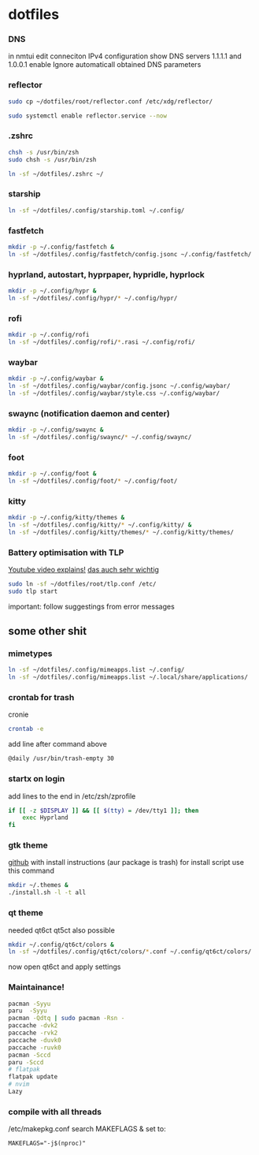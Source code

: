 # dotfiles

### DNS
in nmtui edit conneciton
IPv4 configuration show
DNS servers 1.1.1.1 and 1.0.0.1
enable Ignore automaticall obtained DNS parameters


### reflector
```bash
sudo cp ~/dotfiles/root/reflector.conf /etc/xdg/reflector/

sudo systemctl enable reflector.service --now
```


### .zshrc
```bash
chsh -s /usr/bin/zsh
sudo chsh -s /usr/bin/zsh

ln -sf ~/dotfiles/.zshrc ~/
```


### starship
```bash
ln -sf ~/dotfiles/.config/starship.toml ~/.config/
```


### fastfetch
```bash
mkdir -p ~/.config/fastfetch &
ln -sf ~/dotfiles/.config/fastfetch/config.jsonc ~/.config/fastfetch/
```


### hyprland, autostart, hyprpaper, hypridle, hyprlock
```bash
mkdir -p ~/.config/hypr &
ln -sf ~/dotfiles/.config/hypr/* ~/.config/hypr/
```


### rofi
```bash
mkdir -p ~/.config/rofi
ln -sf ~/dotfiles/.config/rofi/*.rasi ~/.config/rofi/
```


### waybar
```bash
mkdir -p ~/.config/waybar &
ln -sf ~/dotfiles/.config/waybar/config.jsonc ~/.config/waybar/
ln -sf ~/dotfiles/.config/waybar/style.css ~/.config/waybar/
```


### swaync (notification daemon and center)
```bash
mkdir -p ~/.config/swaync &
ln -sf ~/dotfiles/.config/swaync/* ~/.config/swaync/
```


### foot
```bash
mkdir -p ~/.config/foot &
ln -sf ~/dotfiles/.config/foot/* ~/.config/foot/
```


### kitty
```bash
mkdir -p ~/.config/kitty/themes &
ln -sf ~/dotfiles/.config/kitty/* ~/.config/kitty/ &
ln -sf ~/dotfiles/.config/kitty/themes/* ~/.config/kitty/themes/
```


### Battery optimisation with TLP
[Youtube video explains!](https://www.youtube.com/watch?v=GDdGK8Z_qzs)
[das auch sehr wichtig](https://wiki.archlinux.org/title/TLP)

```bash
sudo ln -sf ~/dotfiles/root/tlp.conf /etc/
sudo tlp start
```
important: follow suggestings from error messages


## some other shit

### mimetypes

```bash
ln -sf ~/dotfiles/.config/mimeapps.list ~/.config/
ln -sf ~/dotfiles/.config/mimeapps.list ~/.local/share/applications/
```


### crontab for trash

cronie
```bash
crontab -e
```
add line after command above
```bash
@daily /usr/bin/trash-empty 30
```


### startx on login

add lines to the end in /etc/zsh/zprofile

```bash
if [[ -z $DISPLAY ]] && [[ $(tty) = /dev/tty1 ]]; then
    exec Hyprland
fi
```


### gtk theme
[github](https://github.com/Fausto-Korpsvart/Gruvbox-GTK-Theme) with install instructions (aur package is trash)
for install script use this command
```bash
mkdir ~/.themes &
./install.sh -l -t all
```


### qt theme

needed qt6ct qt5ct also possible
```bash
mkdir ~/.config/qt6ct/colors &
ln -sf ~/dotfiles/.config/qt6ct/colors/*.conf ~/.config/qt6ct/colors/
```
now open qt6ct and apply settings


### Maintainance!

```bash
pacman -Syyu
paru  -Syyu
pacman -Qdtq | sudo pacman -Rsn -
paccache -dvk2
paccache -rvk2
paccache -duvk0
paccache -ruvk0
pacman -Sccd
paru -Sccd
# flatpak 
flatpak update 
# nvim 
Lazy
```

### compile with all threads
/etc/makepkg.conf
search MAKEFLAGS & set to:
```
MAKEFLAGS="-j$(nproc)"
```
